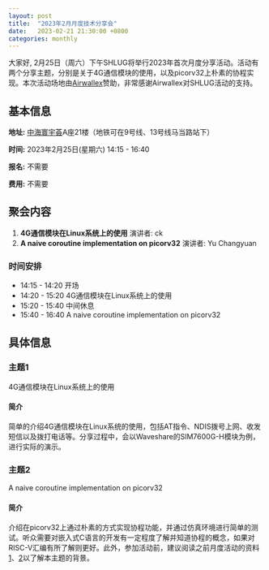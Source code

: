 ```yaml
---
layout: post
title:  "2023年2月月度技术分享会"
date:   2023-02-21 21:30:00 +0800
categories: monthly
---
```

大家好, 2月25日（周六）下午SHLUG将举行2023年首次月度分享活动。活动有两个分享主题，分别是关于4G通信模块的使用，以及picorv32上朴素的协程实现。本次活动场地由[Airwallex](https://www.airwallex.com.cn/)赞助，非常感谢Airwallex对SHLUG活动的支持。

## 基本信息

**地址:** [中海寰宇荟](https://amap.com/place/B0FFJATJ19)A座21楼（地铁可在9号线、13号线马当路站下）

**时间:** 2023年2月25日(星期六) 14:15 - 16:40

**报名:** 不需要

**费用:** 不需要

## 聚会内容
1. **4G通信模块在Linux系统上的使用** 演讲者: ck
2. **A naive coroutine implementation on picorv32** 演讲者: Yu Changyuan

### 时间安排
- 14:15 - 14:20 开场
- 14:20 - 15:20 4G通信模块在Linux系统上的使用
- 15:20 - 15:40 中间休息
- 15:40 - 16:40 A naive coroutine implementation on picorv32

## 具体信息

### 主题1

4G通信模块在Linux系统上的使用

#### 简介

简单的介绍4G通信模块在Linux系统的使用，包括AT指令、NDIS拨号上网、收发短信以及拨打电话等。分享过程中，会以Waveshare的SIM7600G-H模块为例，进行实际的演示。

### 主题2

A naive coroutine implementation on picorv32

#### 简介

介绍在picorv32上通过朴素的方式实现协程功能，并通过仿真环境进行简单的测试。听众需要对嵌入式C语言的开发有一定程度了解并知道协程的概念，如果对RISC-V汇编有所了解则更好。此外，参加活动前，建议阅读之前月度活动的资料[1](https://github.com/yuchangyuan/run_c_snippet_on_picorv32)、[2](https://github.com/shanghailug/res2023q1/blob/main/Coroutine_Intro_with_Rust.pdf)以了解本主题的背景。
